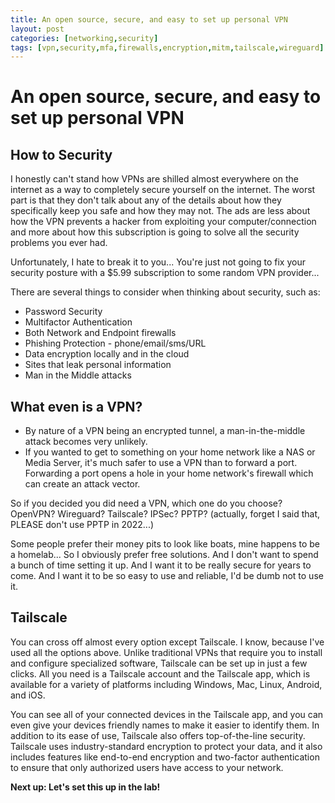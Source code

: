 ```yaml
---
title: An open source, secure, and easy to set up personal VPN
layout: post
categories: [networking,security]
tags: [vpn,security,mfa,firewalls,encryption,mitm,tailscale,wireguard]
---
```


# An open source, secure, and easy to set up personal VPN

## How to Security

I honestly can't stand how VPNs are shilled almost everywhere on the internet as a way to completely secure yourself on the internet. The worst part is that they don't talk about any of the details about how they specifically keep you safe and how they may not. The ads are less about how the VPN prevents a hacker from exploiting your computer/connection and more about how this subscription is going to solve all the security problems you ever had.

Unfortunately, I hate to break it to you... You're just not going to fix your security posture with a $5.99 subscription to some random VPN provider...

There are several things to consider when thinking about security, such as:

- Password Security
- Multifactor Authentication
- Both Network and Endpoint firewalls
- Phishing Protection - phone/email/sms/URL
- Data encryption locally and in the cloud
- Sites that leak personal information
- Man in the Middle attacks

## What even is a VPN?

- By nature of a VPN being an encrypted tunnel, a man-in-the-middle attack becomes very unlikely. 
- If you wanted to get to something on your home network like a NAS or Media Server, it's much safer to use a VPN than to forward a port. Forwarding a port opens a hole in your home network's firewall which can create an attack vector. 

So if you decided you did need a VPN, which one do you choose? OpenVPN? Wireguard? Tailscale? IPSec? PPTP? (actually, forget I said that, PLEASE don't use PPTP in 2022...)

Some people prefer their money pits to look like boats, mine happens to be a homelab... So I obviously prefer free solutions. And I don't want to spend a bunch of time setting it up. And I want it to be really secure for years to come. And I want it to be so easy to use and reliable, I'd be dumb not to use it.

## Tailscale

You can cross off almost every option except Tailscale. I know, because I've used all the options above. Unlike traditional VPNs that require you to install and configure specialized software, Tailscale can be set up in just a few clicks. All you need is a Tailscale account and the Tailscale app, which is available for a variety of platforms including Windows, Mac, Linux, Android, and iOS.

You can see all of your connected devices in the Tailscale app, and you can even give your devices friendly names to make it easier to identify them. In addition to its ease of use, Tailscale also offers top-of-the-line security. Tailscale uses industry-standard encryption to protect your data, and it also includes features like end-to-end encryption and two-factor authentication to ensure that only authorized users have access to your network.

**Next up: Let's set this up in the lab!**
